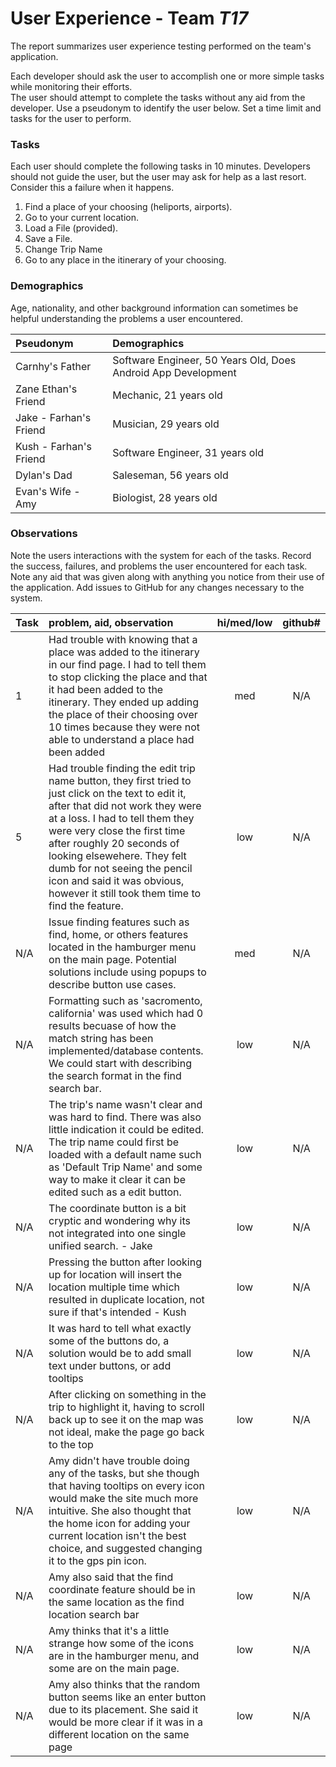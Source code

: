 # User Experience - Team *T17* 

The report summarizes user experience testing performed on the team's application.

Each developer should ask the user to accomplish one or more simple tasks while monitoring their efforts.  
The user should attempt to complete the tasks without any aid from the developer.
Use a pseudonym to identify the user below. 
Set a time limit and tasks for the user to perform.

 
### Tasks

Each user should complete the following tasks in 10 minutes.
Developers should not guide the user, but the user may ask for help as a last resort.  
Consider this a failure when it happens.  

1. Find a place of your choosing (heliports, airports). 
2. Go to your current location.
3. Load a File (provided).
4. Save a File.
5. Change Trip Name
6. Go to any place in the itinerary of your choosing. 

### Demographics

Age, nationality, and other background information can sometimes be helpful understanding the problems a user encountered.

| Pseudonym | Demographics |
| :--- | :--- |
| Carnhy's Father | Software Engineer, 50 Years Old, Does Android App Development |
| Zane Ethan's Friend | Mechanic, 21 years old |
| Jake - Farhan's Friend | Musician, 29 years old |
| Kush - Farhan's Friend | Software Engineer, 31 years old |
| Dylan's Dad | Saleseman, 56 years old |
| Evan's Wife - Amy | Biologist, 28 years old |



### Observations

Note the users interactions with the system for each of the tasks.
Record the success, failures, and problems the user encountered for each task.
Note any aid that was given along with anything you notice from their use of the application.
Add issues to GitHub for any changes necessary to the system.

| Task | problem, aid, observation | hi/med/low | github#  |
| :--- | :--- | :---: | :---: | 
| 1 | Had trouble with knowing that a place was added to the itinerary in our find page. I had to tell them to stop clicking the place and that it had been added to the itinerary. They ended up adding the place of their choosing over 10 times because they were not able to understand a place had been added | med | N/A |
| 5 | Had trouble finding the edit trip name button, they first tried to just click on the text to edit it, after that did not work they were at a loss. I had to tell them they were very close the first time after roughly 20 seconds of looking elsewehere. They felt dumb for not seeing the pencil icon and said it was obvious, however it still took them time to find the feature. | low | N/A |
| N/A | Issue finding features such as find, home, or others features located in the hamburger menu on the main page. Potential solutions include using popups to describe button use cases. | med | N/A |
| N/A | Formatting such as 'sacromento, california' was used which had 0 results becuase of how the match string has been implemented/database contents. We could start with describing the search format in the find search bar.  | low | N/A |
| N/A | The trip's name wasn't clear and was hard to find. There was also little indication it could be edited. The trip name could first be loaded with a default name such as 'Default Trip Name' and some way to make it clear it can be edited such as a edit button.  | low | N/A |
| N/A | The coordinate button is a bit cryptic and wondering why its not integrated into one single unified search. - Jake | low | N/A |
| N/A | Pressing the button after looking up for location will insert the location multiple time which resulted in duplicate location, not sure if that's intended - Kush | low | N/A |
| N/A | It was hard to tell what exactly some of the buttons do, a solution would be to add small text under buttons, or add tooltips | low | N/A |
| N/A | After clicking on something in the trip to highlight it, having to scroll back up to see it on the map was not ideal, make the page go back to the top | low | N/A |
| N/A | Amy didn't have trouble doing any of the tasks, but she though that having tooltips on every icon would make the site much more intuitive.  She also thought that the home icon for adding your current location isn't the best choice, and suggested changing it to the gps pin icon. | low | N/A |
| N/A | Amy also said that the find coordinate feature should be in the same location as the find location search bar | low | N/A |
| N/A | Amy thinks that it's a little strange how some of the icons are in the hamburger menu, and some are on the main page.  | low | N/A |
| N/A | Amy also thinks that the random button seems like an enter button due to its placement.  She said it would be more clear if it was in a different location on the same page | low | N/A |
